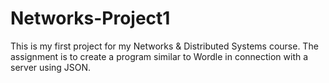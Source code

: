 # Networks-Project1

This is my first project for my Networks & Distributed Systems course. The assignment is to create a program similar to Wordle in connection with a server using JSON.
